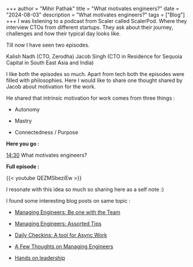 +++
author = "Mihir Pathak"
title = "What motivates engineers?"
date = "2024-08-03"
description = "What motivates engineers?"
tags = ["Blog"]
+++
I was listening to a podcast from Scaler called ScalerPod. Where they interview CTOs from different startups. They ask about their journey, challenges and how their typical day looks like.

Till now I have seen two episodes.

Kalish Nadh (CTO, Zerodha)
Jacob Singh (CTO in Residence for Sequoia Capital in South East Asia and India)

I like both the episodes so much. Apart from tech both the episodes were filled with philosophies. Here I would like to share one thought shared by Jacob about motivation for the work. 

He shared that intrinsic motivation for work comes from three things : 

- Autonomy 

- Mastry 

- Connectedness / Purpose 

**Here you go :**

[14:30](https://www.youtube.com/watch?v=QEZMSbeziEw&t=870s) What motivates engineers?

**Full episode :**

{{< youtube QEZMSbeziEw >}}


I resonate with this idea so much so sharing here as a self note :) 

I found some interesting blog posts on same topic :

- [Managing Engineers: Be one with the Team](https://vishnugopal.com/2020/04/11/managing-engineers-be-one-with-the-team/)

- [Managing Engineers: Assorted Tips](https://vishnugopal.com/2020/04/18/managing-engineers-assorted-tips/)

- [Daily Checkins: A tool for Async Work](https://vishnugopal.com/2020/04/27/daily-checkins-a-tool-for-async-work/)

- [A Few Thoughts on Managing Engineers](https://vishnugopal.com/2020/03/28/a-few-thoughts-on-managing-engineers/)

- [Hands on leadership](https://chettyarun.com/posts/handson-leadership/)